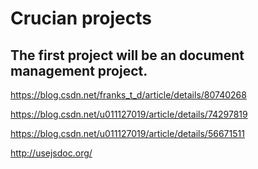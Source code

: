 # Crucian projects

## The first project will be an document management project.

<https://blog.csdn.net/franks_t_d/article/details/80740268>

<https://blog.csdn.net/u011127019/article/details/74297819>

<https://blog.csdn.net/u011127019/article/details/56671511>

<http://usejsdoc.org/>
